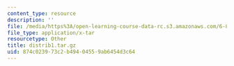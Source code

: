 ```yaml
---
content_type: resource
description: ''
file: /media/https%3A/open-learning-course-data-rc.s3.amazonaws.com/6-837-computer-graphics-fall-2012/874c023973c2b49404559ab6454d3c64_distrib1.tar.gz
file_type: application/x-tar
resourcetype: Other
title: distrib1.tar.gz
uid: 874c0239-73c2-b494-0455-9ab6454d3c64
---
```

